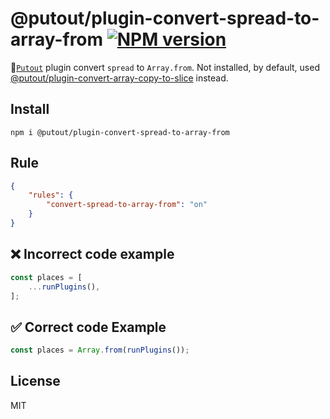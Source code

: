 # @putout/plugin-convert-spread-to-array-from [![NPM version][NPMIMGURL]][NPMURL]

[NPMIMGURL]: https://img.shields.io/npm/v/@putout/plugin-convert-spread-to-array-from.svg?style=flat&longCache=true
[NPMURL]: https://npmjs.org/package/@putout/plugin-convert-spread-to-array-from"npm"

🐊[`Putout`](https://github.com/coderaiser/putout) plugin convert `spread` to `Array.from`. Not installed, by default, used [@putout/plugin-convert-array-copy-to-slice](https://github.com/coderaiser/putout/tree/master/packages/plugin-convert-array-copy-to-slice) instead.

## Install

```
npm i @putout/plugin-convert-spread-to-array-from
```

## Rule

```json
{
    "rules": {
        "convert-spread-to-array-from": "on"
    }
}
```

## ❌ Incorrect code example

```js
const places = [
    ...runPlugins(),
];
```

## ✅ Correct code Example

```js
const places = Array.from(runPlugins());
```

## License

MIT

